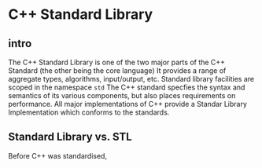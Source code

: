 # C++ Standard Library
## intro
The C++ Standard Library is one of the two major parts of the C++ Standard (the other being the core language)
It provides a range of aggregate types, algorithms, input/output, etc.
Standard library facilities are scoped in the namespace `std`
The C++ standard specfies the syntax and semantics of its various components, but also places requirements on performance. 
All major implementations of C++ provide a Standar Library Implementation which conforms to the standards. 

## Standard Library vs. STL
Before C++ was standardised, 
